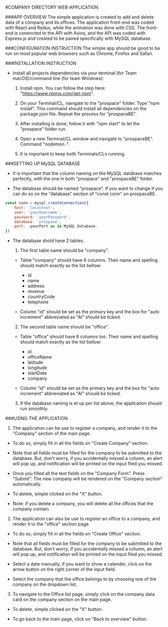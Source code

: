 #COMPANY DIRECTORY WEB-APPLICATION


###APP OVERVIEW
The simple application is created to add and delete data of a company and its offices. The application front-end was coded with React and Redux, while the animation was done with CSS. The front-end is conencted to the API with Axios, and the API was coded with Express.js and created to be paired specifically with MySQL database.

###CONFIGURATION INSTRUCTION
The simple app should be good to be run on most popular web browsers such as Chrome, Firefox and Safari. 

###INSTALLATION INSTRUCTION
- Install all projects dependencies via your terminal (for Team macOS)/command line (for team Windows):
  1. Install npm. You can follow the step here: "https://www.npmjs.com/get-npm".

  2. On your Terminal/CL, navigate to the "prospace" folder. Type "npm  install". This command should install all dependencies on the package.json file. Repeat the process for "prospaceBE".

  3. After installing is done, follow it with "npm start" to let the "prospace" folder run.
  
  4. Open a new Terminal/CL window and navigate to "prospaceBE". Command "nodemon .".

  5. It is important to keep both Terminals/CLs running.

###SETTING UP MySQL DATABASE

- It is important that the column naming on the MySQL database matches perfectly, with the one in both "prospace" and "prospaceBE" folder.

- The database should be named "prospace". If you want to change it you can do so on the "database" section of "const conn" on prospaceBE.

```javascript
const conn = mysql.createConnection({
    host: 'localhost',
    user: 'yourUsername',
    password: 'yourPassword',
    database: 'prospace',
    port: -yourPort as in MySQL Database- 
})
```
- The database shold have 2 tables:

  1. The first table name should be "company".
    - Table "company" should have 6 columns. Their name and spelling should match exactly as the list bellow:
      - id
      - name
      - address
      - revenue
      - countryCode
      - telephone

    - Column "id" should be set as the primary key and the box for "auto increment" abbreviated as "AI" should be ticked.

  2. The second table name should be "office".
    - Table "office" should have 6 columns too. Their name and spelling should match exactly as the list bellow:
      - id
      - officeName
      - latitude
      - longitude
      - startDate
      - company
    
    - Column "id" should be set as the primary key and the box for "auto increment" abbreviated as "AI" should be ticked.

  3. If the database naming is et up per list above, the application should run smoothly.


###USING THE APPLICATION

1. The application can be use to register a company, and render it to the "Company" section of the main page. 

  - To do so, simply fill in all the fields on "Create Company" section.

  - Note that all fields must be filled for the company to be submitted to the database. But, don't worry, if you accidentally missed a column, an alert will pop up, and notification will be printed on the input filed you missed.

  - Once you filled all the text fields on the "Company Form". Press "Submit". The new company will be rendered on the "Company section" automatically.

  - To delete, simple clicked on the "X" button.
  
  - Note: if you delete a company, you will delete all the offices that the company contain.

2. The application can also be use to register an office to a company, and render it to the "office" section page.

  - To do so, simply fill in all the fields on "Create Office" section.

  - Note that all fields must be filled for the company to be submitted to the database. But, don't worry, if you accidentally missed a column, an alert will pop up, and notification will be printed on the input filed you missed.

  - Select a date manually, if you want to show a calender, click on the arrow button on the right corner of the input field.

  - Select the company that the office belongs to by choosing one of the company on the dropdown list.

3. To navigate to the Office list page, simply click on the company data card on the company section on the main page.

  - To delete, simple clicked on the "X" button.

  - To go back to the main page, click on "Back to overview" button.


